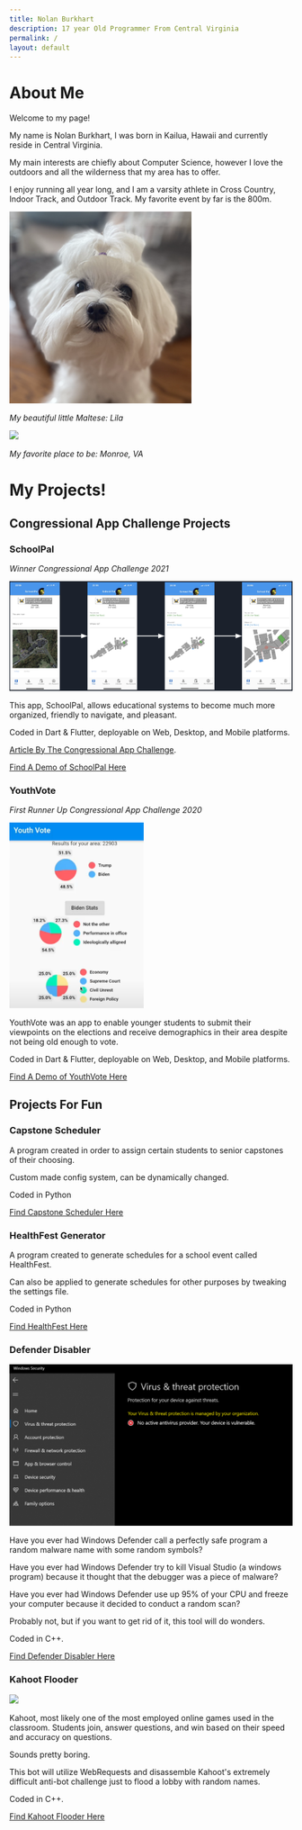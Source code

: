 ```yaml
---
title: Nolan Burkhart
description: 17 year Old Programmer From Central Virginia
permalink: /
layout: default
---
```


<head>
   <link rel="shortcut icon" type="image/png" href="assets/favicon.png">
</head>

# About Me

Welcome to my page!

My name is Nolan Burkhart, I was born in Kailua, Hawaii and currently reside in Central Virginia.

My main interests are chiefly about Computer Science, however I love the outdoors and all the wilderness that my area has to offer.

I enjoy running all year long, and I am a varsity athlete in Cross Country, Indoor Track, and Outdoor Track. My favorite event by far is the 800m.

![](assets/avatar.png)

*My beautiful little Maltese: Lila*

![](assets/monroe.png)

*My favorite place to be: Monroe, VA*

# My Projects!

## Congressional App Challenge Projects

### SchoolPal

_Winner Congressional App Challenge 2021_

![](assets/schoolpal.png)

This app, SchoolPal, allows educational systems to become much more organized, friendly to navigate, and pleasant.

Coded in Dart & Flutter, deployable on Web, Desktop, and Mobile platforms.

[Article By The Congressional App Challenge](https://www.congressionalappchallenge.us/21-va05/).

[Find A Demo of SchoolPal Here](./schoolpal/)

### YouthVote

_First Runner Up Congressional App Challenge 2020_

![](assets/youthvote.png)

YouthVote was an app to enable younger students to submit their viewpoints on the elections and receive demographics in their area despite not being old enough to vote.

Coded in Dart & Flutter, deployable on Web, Desktop, and Mobile platforms.

[Find A Demo of YouthVote Here](https://youtu.be/uEWoq-CH4II)

## Projects For Fun

### Capstone Scheduler

A program created in order to assign certain students to senior capstones of their choosing.

Custom made config system, can be dynamically changed.

Coded in Python

[Find Capstone Scheduler Here](https://github.com/Nolan-Burkhart/CapstoneScheduler)

### HealthFest Generator

A program created to generate schedules for a school event called HealthFest.

Can also be applied to generate schedules for other purposes by tweaking the settings file.

Coded in Python

[Find HealthFest Here](https://github.com/Nolan-Burkhart/HealthFest-Generator)

### Defender Disabler

![](https://github.com/Nolan-Burkhart/defender-disabler/raw/master/media.PNG)

Have you ever had Windows Defender call a perfectly safe program a random malware name with some random symbols?

Have you ever had Windows Defender try to kill Visual Studio (a windows program) because it thought that the debugger was a piece of malware?

Have you ever had Windows Defender use up 95% of your CPU and freeze your computer because it decided to conduct a random scan?

Probably not, but if you want to get rid of it, this tool will do wonders.

Coded in C++.

[Find Defender Disabler Here](https://github.com/Nolan-Burkhart/defender-disabler)

### Kahoot Flooder

![](https://camo.githubusercontent.com/52f905242b9a737833225ae7b821664ac79676c2280b6e4049dcdca9cd4b69e4/68747470733a2f2f63646e2e646973636f72646170702e636f6d2f6174746163686d656e74732f3832383638353335323238313034373039312f3834323431333038313838373337353339302f436170747572652e504e47)

Kahoot, most likely one of the most employed online games used in the classroom. Students join, answer questions, and win based on their speed and accuracy on questions.

Sounds pretty boring.

This bot will utilize WebRequests and disassemble Kahoot's extremely difficult anti-bot challenge just to flood a lobby with random names.

Coded in C++.

[Find Kahoot Flooder Here](https://github.com/Nolan-Burkhart/kahoot-project)

